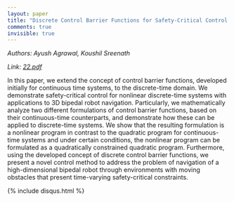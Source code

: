 ```yaml
---
layout: paper
title: "Discrete Control Barrier Functions for Safety-Critical Control of Discrete Systems with  Application to Bipedal Robot Navigation"
comments: true
invisible: true
---
```


<p class="text-left"><i>Authors: Ayush Agrawal, Koushil Sreenath</i></p>
<p class="text-left"><i>Link: <a href="https://storage.googleapis.com/rss2017-papers/22.pdf">22.pdf</a></i></p>

In this paper, we extend the concept of control barrier functions, developed initially for continuous time systems, to the discrete-time domain.  We demonstrate safety-critical control for nonlinear discrete-time systems with applications to 3D bipedal robot navigation. Particularly, we mathematically analyze two different formulations of control barrier functions, based on their continuous-time counterparts, and demonstrate how these can be applied to discrete-time systems. We show that the resulting formulation is a nonlinear program in contrast to the quadratic program for continuous-time systems and under certain conditions, the nonlinear program can be formulated as a quadratically constrained quadratic program.  Furthermore, using the developed concept of discrete control barrier functions, we present a novel control method to address the problem of navigation of a high-dimensional bipedal robot through environments with moving obstacles that present time-varying safety-critical constraints. 

{% include disqus.html %}